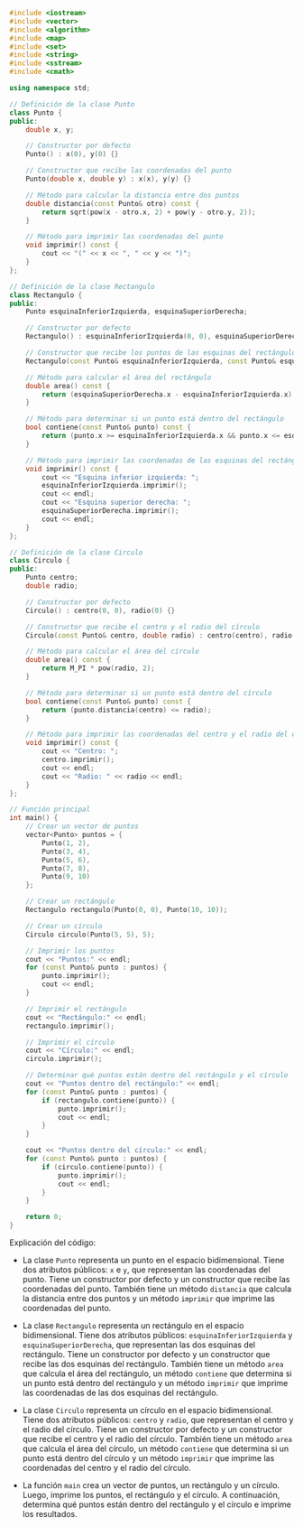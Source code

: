 ```c++
#include <iostream>
#include <vector>
#include <algorithm>
#include <map>
#include <set>
#include <string>
#include <sstream>
#include <cmath>

using namespace std;

// Definición de la clase Punto
class Punto {
public:
    double x, y;

    // Constructor por defecto
    Punto() : x(0), y(0) {}

    // Constructor que recibe las coordenadas del punto
    Punto(double x, double y) : x(x), y(y) {}

    // Método para calcular la distancia entre dos puntos
    double distancia(const Punto& otro) const {
        return sqrt(pow(x - otro.x, 2) + pow(y - otro.y, 2));
    }

    // Método para imprimir las coordenadas del punto
    void imprimir() const {
        cout << "(" << x << ", " << y << ")";
    }
};

// Definición de la clase Rectangulo
class Rectangulo {
public:
    Punto esquinaInferiorIzquierda, esquinaSuperiorDerecha;

    // Constructor por defecto
    Rectangulo() : esquinaInferiorIzquierda(0, 0), esquinaSuperiorDerecha(0, 0) {}

    // Constructor que recibe los puntos de las esquinas del rectángulo
    Rectangulo(const Punto& esquinaInferiorIzquierda, const Punto& esquinaSuperiorDerecha) : esquinaInferiorIzquierda(esquinaInferiorIzquierda), esquinaSuperiorDerecha(esquinaSuperiorDerecha) {}

    // Método para calcular el área del rectángulo
    double area() const {
        return (esquinaSuperiorDerecha.x - esquinaInferiorIzquierda.x) * (esquinaSuperiorDerecha.y - esquinaInferiorIzquierda.y);
    }

    // Método para determinar si un punto está dentro del rectángulo
    bool contiene(const Punto& punto) const {
        return (punto.x >= esquinaInferiorIzquierda.x && punto.x <= esquinaSuperiorDerecha.x && punto.y >= esquinaInferiorIzquierda.y && punto.y <= esquinaSuperiorDerecha.y);
    }

    // Método para imprimir las coordenadas de las esquinas del rectángulo
    void imprimir() const {
        cout << "Esquina inferior izquierda: ";
        esquinaInferiorIzquierda.imprimir();
        cout << endl;
        cout << "Esquina superior derecha: ";
        esquinaSuperiorDerecha.imprimir();
        cout << endl;
    }
};

// Definición de la clase Circulo
class Circulo {
public:
    Punto centro;
    double radio;

    // Constructor por defecto
    Circulo() : centro(0, 0), radio(0) {}

    // Constructor que recibe el centro y el radio del círculo
    Circulo(const Punto& centro, double radio) : centro(centro), radio(radio) {}

    // Método para calcular el área del círculo
    double area() const {
        return M_PI * pow(radio, 2);
    }

    // Método para determinar si un punto está dentro del círculo
    bool contiene(const Punto& punto) const {
        return (punto.distancia(centro) <= radio);
    }

    // Método para imprimir las coordenadas del centro y el radio del círculo
    void imprimir() const {
        cout << "Centro: ";
        centro.imprimir();
        cout << endl;
        cout << "Radio: " << radio << endl;
    }
};

// Función principal
int main() {
    // Crear un vector de puntos
    vector<Punto> puntos = {
        Punto(1, 2),
        Punto(3, 4),
        Punto(5, 6),
        Punto(7, 8),
        Punto(9, 10)
    };

    // Crear un rectángulo
    Rectangulo rectangulo(Punto(0, 0), Punto(10, 10));

    // Crear un círculo
    Circulo circulo(Punto(5, 5), 5);

    // Imprimir los puntos
    cout << "Puntos:" << endl;
    for (const Punto& punto : puntos) {
        punto.imprimir();
        cout << endl;
    }

    // Imprimir el rectángulo
    cout << "Rectángulo:" << endl;
    rectangulo.imprimir();

    // Imprimir el círculo
    cout << "Círculo:" << endl;
    circulo.imprimir();

    // Determinar qué puntos están dentro del rectángulo y el círculo
    cout << "Puntos dentro del rectángulo:" << endl;
    for (const Punto& punto : puntos) {
        if (rectangulo.contiene(punto)) {
            punto.imprimir();
            cout << endl;
        }
    }

    cout << "Puntos dentro del círculo:" << endl;
    for (const Punto& punto : puntos) {
        if (circulo.contiene(punto)) {
            punto.imprimir();
            cout << endl;
        }
    }

    return 0;
}

```

Explicación del código:

* La clase `Punto` representa un punto en el espacio bidimensional. Tiene dos atributos públicos: `x` e `y`, que representan las coordenadas del punto. Tiene un constructor por defecto y un constructor que recibe las coordenadas del punto. También tiene un método `distancia` que calcula la distancia entre dos puntos y un método `imprimir` que imprime las coordenadas del punto.

* La clase `Rectangulo` representa un rectángulo en el espacio bidimensional. Tiene dos atributos públicos: `esquinaInferiorIzquierda` y `esquinaSuperiorDerecha`, que representan las dos esquinas del rectángulo. Tiene un constructor por defecto y un constructor que recibe las dos esquinas del rectángulo. También tiene un método `area` que calcula el área del rectángulo, un método `contiene` que determina si un punto está dentro del rectángulo y un método `imprimir` que imprime las coordenadas de las dos esquinas del rectángulo.

* La clase `Circulo` representa un círculo en el espacio bidimensional. Tiene dos atributos públicos: `centro` y `radio`, que representan el centro y el radio del círculo. Tiene un constructor por defecto y un constructor que recibe el centro y el radio del círculo. También tiene un método `area` que calcula el área del círculo, un método `contiene` que determina si un punto está dentro del círculo y un método `imprimir` que imprime las coordenadas del centro y el radio del círculo.

* La función `main` crea un vector de puntos, un rectángulo y un círculo. Luego, imprime los puntos, el rectángulo y el círculo. A continuación, determina qué puntos están dentro del rectángulo y el círculo e imprime los resultados.